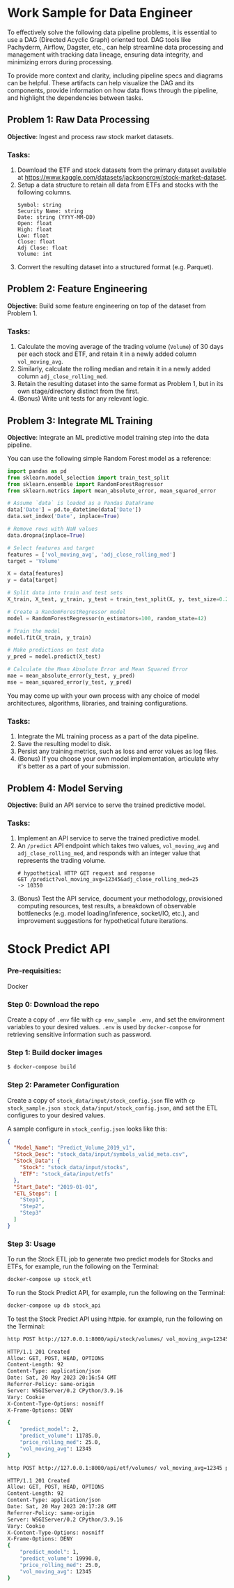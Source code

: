 # Work Sample for Data Engineer

To effectively solve the following data pipeline problems, it is essential to use a DAG (Directed Acyclic Graph) oriented tool. DAG tools like Pachyderm, Airflow, Dagster, etc., can help streamline data processing and management with tracking data lineage, ensuring data integrity, and minimizing errors during processing.

To provide more context and clarity, including pipeline specs and diagrams can be helpful. These artifacts can help visualize the DAG and its components, provide information on how data flows through the pipeline, and highlight the dependencies between tasks.

## Problem 1: Raw Data Processing

**Objective**: Ingest and process raw stock market datasets.

### Tasks:
1. Download the ETF and stock datasets from the primary dataset available at https://www.kaggle.com/datasets/jacksoncrow/stock-market-dataset.
2. Setup a data structure to retain all data from ETFs and stocks with the following columns.
    ```
    Symbol: string
    Security Name: string
    Date: string (YYYY-MM-DD)
    Open: float
    High: float
    Low: float
    Close: float
    Adj Close: float
    Volume: int
    ```
3. Convert the resulting dataset into a structured format (e.g. Parquet).

## Problem 2: Feature Engineering

**Objective**: Build some feature engineering on top of the dataset from Problem 1.

### Tasks:
1. Calculate the moving average of the trading volume (`Volume`) of 30 days per each stock and ETF, and retain it in a newly added column `vol_moving_avg`.
2. Similarly, calculate the rolling median and retain it in a newly added column `adj_close_rolling_med`.
3. Retain the resulting dataset into the same format as Problem 1, but in its own stage/directory distinct from the first.
4. (Bonus) Write unit tests for any relevant logic.

## Problem 3: Integrate ML Training

**Objective**: Integrate an ML predictive model training step into the data pipeline.

You can use the following simple Random Forest model as a reference:

```python
import pandas as pd
from sklearn.model_selection import train_test_split
from sklearn.ensemble import RandomForestRegressor
from sklearn.metrics import mean_absolute_error, mean_squared_error

# Assume `data` is loaded as a Pandas DataFrame
data['Date'] = pd.to_datetime(data['Date'])
data.set_index('Date', inplace=True)

# Remove rows with NaN values
data.dropna(inplace=True)

# Select features and target
features = ['vol_moving_avg', 'adj_close_rolling_med']
target = 'Volume'

X = data[features]
y = data[target]

# Split data into train and test sets
X_train, X_test, y_train, y_test = train_test_split(X, y, test_size=0.2, random_state=42)

# Create a RandomForestRegressor model
model = RandomForestRegressor(n_estimators=100, random_state=42)

# Train the model
model.fit(X_train, y_train)

# Make predictions on test data
y_pred = model.predict(X_test)

# Calculate the Mean Absolute Error and Mean Squared Error
mae = mean_absolute_error(y_test, y_pred)
mse = mean_squared_error(y_test, y_pred)
```

You may come up with your own process with any choice of model architectures, algorithms, libraries, and training configurations.

### Tasks:
1. Integrate the ML training process as a part of the data pipeline.
2. Save the resulting model to disk.
3. Persist any training metrics, such as loss and error values as log files.
4. (Bonus) If you choose your own model implementation, articulate why it's better as a part of your submission.

## Problem 4: Model Serving

**Objective**: Build an API service to serve the trained predictive model.

### Tasks:
1. Implement an API service to serve the trained predictive model.
2. An `/predict` API endpoint which takes two values, `vol_moving_avg` and `adj_close_rolling_med`, and responds with an integer value that represents the trading volume.
    ```shell
    # hypothetical HTTP GET request and response
    GET /predict?vol_moving_avg=12345&adj_close_rolling_med=25
    -> 10350
    ```
3. (Bonus) Test the API service, document your methodology, provisioned computing resources, test results, a breakdown of observable bottlenecks (e.g. model loading/inference, socket/IO, etc.), and improvement suggestions for hypothetical future iterations.


# Stock Predict API

### Pre-requisities:
Docker

### Step 0: Download the repo

Create a copy of `.env` file with `cp env_sample .env`, and set the environment variables to your desired values. `.env` is used by `docker-compose` for retrieving sensitive information such as password.

### Step 1: Build docker images
```sh
$ docker-compose build
```

### Step 2: Parameter Configuration
Create a copy of `stock_data/input/stock_config.json` file with `cp stock_sample.json stock_data/input/stock_config.json`, and set the ETL configures to your desired values. 

A sample configure in `stock_config.json` looks like this:
```json
{
  "Model_Name": "Predict_Volume_2019_v1",
  "Stock_Desc": "stock_data/input/symbols_valid_meta.csv",
  "Stock_Data": {
    "Stock": "stock_data/input/stocks",
    "ETF": "stock_data/input/etfs"
  },
  "Start_Date": "2019-01-01",
  "ETL_Steps": [
    "Step1",
    "Step2",
    "Step3"
  ]
}
```

### Step 3: Usage

To run the Stock ETL job to generate two predict models for Stocks and ETFs, for example, run the following on the Terminal:
```sh
docker-compose up stock_etl
```

To run the Stock Predict API, for example, run the following on the Terminal:
```sh
docker-compose up db stock_api
```

To test the Stock Predict API using httpie. for example, run the following on the Terminal:
```sh
http POST http://127.0.0.1:8000/api/stock/volumes/ vol_moving_avg=12345 price_rolling_med:=25

HTTP/1.1 201 Created
Allow: GET, POST, HEAD, OPTIONS
Content-Length: 92
Content-Type: application/json
Date: Sat, 20 May 2023 20:16:54 GMT
Referrer-Policy: same-origin
Server: WSGIServer/0.2 CPython/3.9.16
Vary: Cookie
X-Content-Type-Options: nosniff
X-Frame-Options: DENY

{
    "predict_model": 2,
    "predict_volume": 11785.0,
    "price_rolling_med": 25.0,
    "vol_moving_avg": 12345
}
```

```sh
http POST http://127.0.0.1:8000/api/etf/volumes/ vol_moving_avg=12345 price_rolling_med:=25

HTTP/1.1 201 Created
Allow: GET, POST, HEAD, OPTIONS
Content-Length: 92
Content-Type: application/json
Date: Sat, 20 May 2023 20:17:28 GMT
Referrer-Policy: same-origin
Server: WSGIServer/0.2 CPython/3.9.16
Vary: Cookie
X-Content-Type-Options: nosniff
X-Frame-Options: DENY
{
    "predict_model": 1,
    "predict_volume": 19990.0,
    "price_rolling_med": 25.0,
    "vol_moving_avg": 12345
}
```


